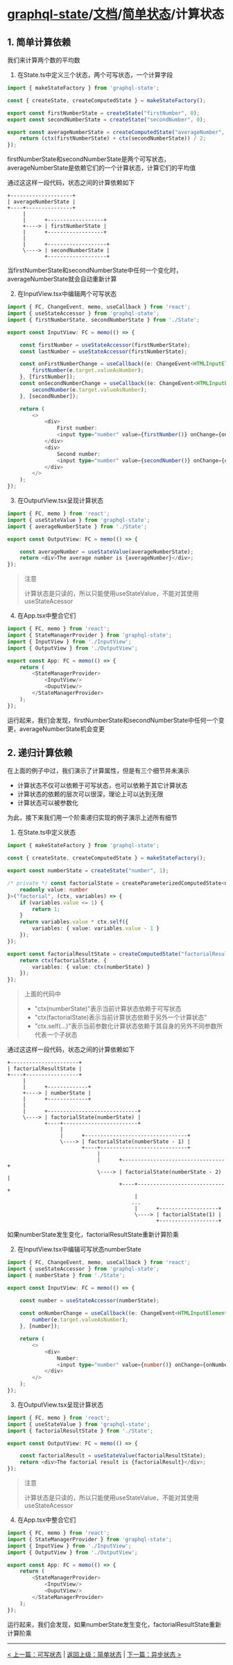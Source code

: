 # [graphql-state](https://github.com/babyfish-ct/graphql-state)/[文档](../README_zh_CN.md)/[简单状态](./README_zh_CN.md)/计算状态

## 1. 简单计算依赖

我们来计算两个数的平均数

1. 在State.ts中定义三个状态，两个可写状态，一个计算字段
```ts
import { makeStateFactory } from 'graphql-state';

const { createState, createComputedState } = makeStateFactory();

export const firstNumberState = createState("firstNumber", 0);
export const secondNumberState = createState("secondNumber", 0);

export const averageNumberState = createComputedState("averageNumber", ctx => {
    return (ctx(firstNumberState) + ctx(secondNumberState)) / 2;
});
```
firstNumberState和secondNumberState是两个可写状态，averageNumberState是依赖它们的一个计算状态，计算它们的平均值

通过这这样一段代码，状态之间的计算依赖如下
```
+--------------------+
| averageNumberState |
+----+---------------+
     |
     |      +------------------+
     +----> | firstNumberState |
     |      +------------------+
     |
     |      +-------------------+
     \----> | secondNumberState |
            +-------------------+
```
当firstNumberState和secondNumberState中任何一个变化时，averageNumberState就会自动重新计算

2. 在InputView.tsx中编辑两个可写状态
```ts
import { FC, ChangeEvent, memo, useCallback } from 'react';
import { useStateAccessor } from 'graphql-state';
import { firstNumberState, secondNumberState } from './State';

export const InputView: FC = memo(() => {

    const firstNumber = useStateAccessor(firstNumberState);
    const lastNumber = useStateAccessor(firstNumberState);

    const onFirstNumberChange = useCallback((e: ChangeEvent<HTMLInputElement>) => {
        firstNumber(e.target.valueAsNumber);
    }, [firstNumber]);
    const onSecondNumberChange = useCallback((e: ChangeEvent<HTMLInputElement>) => {
        secondNumber(e.target.valueAsNumber);
    }, [secondNumber]);

    return (
        <>
            <div>
                First number: 
                <input type="number" value={firstNumber()} onChange={onFirstNumberChange}/>
            </div>
            <div>
                Second number: 
                <input type="number" value={secondNumber()} onChange={onSecondNumberChange}/>
            </div>
        </>
    );
});
```

3. 在OutputView.tsx呈现计算状态
```ts
import { FC, memo } from 'react';
import { useStateValue } from 'graphql-state';
import { averageNumberState } from './State';

export const OutputView: FC = memo(() => {

    const averageNumber = useStateValue(averageNumberState);
    return <div>The average number is {averageNumber}</div>;    
});
```
> 注意
> 
> 计算状态是只读的，所以只能使用useStateValue，不能对其使用useStateAcessor

4. 在App.tsx中整合它们
```ts
import { FC, memo } from 'react';
import { StateManagerProvider } from 'graphql-state';
import { InputView } from './InputView';
import { OutputView } from './OutputView';

export const App: FC = memo(() => {
    return (
        <StateManagerProvider>
            <InputView/>
            <OuputView/>
        </StateManagerProvider>
    );
});
```
运行起来，我们会发现，firstNumberState和secondNumberState中任何一个变更，averageNumberState机会变更

## 2. 递归计算依赖

在上面的例子中过，我们演示了计算属性，但是有三个细节并未演示

- 计算状态不仅可以依赖于可写状态，也可以依赖于其它计算状态
- 计算状态的依赖的层次可以很深，理论上可以达到无限
- 计算状态可以被参数化

为此，接下来我们用一个阶乘递归实现的例子演示上述所有细节

1. 在State.ts中定义状态
```ts
import { makeStateFactory } from 'graphql-state';

const { createState, createComputedState } = makeStateFactory();

export const numberState = createState("number", 1);

/* private */ const factorialState = createParameterizedComputedState<number, {
    readonly value: number
}>("factorial", (ctx, variables) => {
    if (variables.value <= 1) {
        return 1;
    }
    return variables.value * ctx.self({
        variables: { value: variables.value - 1 }
    });
});

export const factorialResultState = createComputedState("factorialResult", ctx => {
    return ctx(factorialState, {
        variables: { value: ctx(numberState) }
    });
});
```
> 上面的代码中
> - "ctx(numberState)"表示当前计算状态依赖于可写状态
> - "ctx(factorialState)表示当前计算状态依赖于另外一个计算状态"
> - "ctx.self(...)"表示当前参数化计算状态依赖于其自身的另外不同参数所代表一个子状态

通过这这样一段代码，状态之间的计算依赖如下
```
+----------------------+
| factorialResultState |
+----+-----------------+
     |
     |      +-------------+
     +----> | numberState |
     |      +-------------+
     |
     |      +-----------------------------+
     \----> | factorialState(numberState) |
            +----+------------------------+
                 |
                 |      +---------------------------------+
                 \----> | factorialState(numberState - 1) |
                        +----+----------------------------+
                             |
                             |      +---------------------------------+
                             \----> | factorialState(numberState - 2) |
                                    +----+----------------------------+
                                         |
                                        ...
                                         |      +-------------------+
                                         \----> | factorialState(1) |
                                                +-------------------+
```

如果numberState发生变化，factorialResultState重新计算阶乘

2. 在InputView.tsx中编辑可写状态numberState
```ts
import { FC, ChangeEvent, memo, useCallback } from 'react';
import { useStateAccessor } from 'graphql-state';
import { numberState } from './State';

export const InputView: FC = memo(() => {

    const number = useStateAccessor(numberState);
    
    const onNumberChange = useCallback((e: ChangeEvent<HTMLInputElement>) => {
        number(e.target.valueAsNumber);
    }, [number]);

    return (
        <>
            <div>
                Number: 
                <input type="number" value={number()} onChange={onNumberChange}/>
            </div>
        </>
    );
});
```

3. 在OutputView.tsx呈现计算状态
```ts
import { FC, memo } from 'react';
import { useStateValue } from 'graphql-state';
import { factorialResultState } from './State';

export const OutputView: FC = memo(() => {

    const factorialResult = useStateValue(factorialResultState);
    return <div>The factorial result is {factorialResult}</div>;    
});
```
> 注意
> 
> 计算状态是只读的，所以只能使用useStateValue，不能对其使用useStateAcessor

4. 在App.tsx中整合它们
```ts
import { FC, memo } from 'react';
import { StateManagerProvider } from 'graphql-state';
import { InputView } from './InputView';
import { OutputView } from './OutputView';

export const App: FC = memo(() => {
    return (
        <StateManagerProvider>
            <InputView/>
            <OuputView/>
        </StateManagerProvider>
    );
});
```
运行起来，我们会发现，如果numberState发生变化，factorialResultState重新计算阶乘

-------------------------

[< 上一篇：可写状态](./writable_zh_CN.md) | [返回上级：简单状态](./README_zh_CN.md) | [下一篇：异步状态 >](./async_zh_CN.md)

